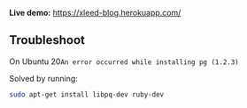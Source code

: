 **Live demo:** https://xleed-blog.herokuapp.com/

## Troubleshoot
On Ubuntu 20`An error occurred while installing pg (1.2.3) `

Solved by running: 
```bash
sudo apt-get install libpq-dev ruby-dev
```
